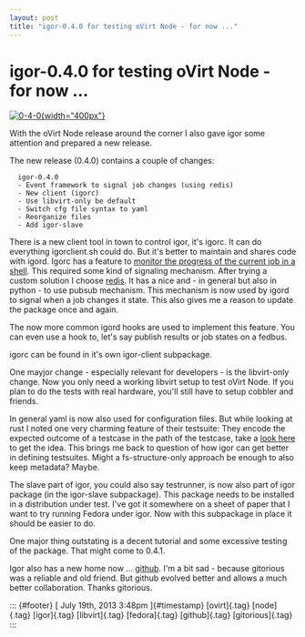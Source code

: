 ```yaml
---
layout: post
title: "igor-0.4.0 for testing oVirt Node - for now ..."
---
```



igor-0.4.0 for testing oVirt Node - for now \...
================================================

[![0-4-0](http://farm9.staticflickr.com/8048/8124665593_82dfc1f22a_z.jpg){width="400px"}](http://www.flickr.com/photos/antontwang/8124665593/ "0-4-0 von Twang Photography bei Flickr")

With the oVirt Node release around the corner I also gave igor some
attention and prepared a new release.

The new release (0.4.0) contains a couple of changes:

      igor-0.4.0
      - Event framework to signal job changes (using redis)
      - New client (igorc)
      - Use libvirt-only be default
      - Switch cfg file syntax to yaml
      - Reorganize files
      - Add igor-slave

There is a new client tool in town to control igor, it's igorc. It can
do everything igorclient.sh could do. But it's better to maintain and
shares code with igord. Igorc has a feature to [monitor the progress of
the current job in a
shell](http://dummdida.tumblr.com/post/51492048387/testing-ovirt-node-in-4min-video).
This required some kind of signaling mechanism. After trying a custom
solution I choose [redis](http://redis.io). It has a nice and - in
general but also in python - to use pubsub mechanism. This mechanism is
now used by igord to signal when a job changes it state. This also gives
me a reason to update the package once and again.

The now more common igord hooks are used to implement this feature. You
can even use a hook to, let's say publish results or job states on a
fedbus.

igorc can be found in it's own igor-client subpackage.

One mayjor change - especially relevant for developers - is the
libvirt-only change. Now you only need a working libvirt setup to test
oVirt Node. If you plan to do the tests with real hardware, you'll still
have to setup cobbler and friends.

In general yaml is now also used for configuration files. But while
looking at rust I noted one very charming feature of their testsuite:
They encode the expected outcome of a testcase in the path of the
testcase, take a [look
here](https://github.com/mozilla/rust/tree/master/src/test) to get the
idea. This brings me back to question of how igor can get better in
defining testsuites. Might a fs-structure-only approach be enough to
also keep metadata? Maybe.

The slave part of igor, you could also say testrunner, is now also part
of igor package (in the igor-slave subpackage). This package needs to be
installed in a distribution under test. I've got it somewhere on a sheet
of paper that I want to try running Fedora under igor. Now with this
subpackage in place it should be easier to do.

One major thing outstating is a decent tutorial and some excessive
testing of the package. That might come to 0.4.1.

Igor also has a new home now ...
[github](https://github.com/fabiand/igor). I'm a bit sad - because
gitorious was a reliable and old friend. But github evolved better and
allows a much better collaboration. Thanks gitorious.

::: {#footer}
[ July 19th, 2013 3:48pm ]{#timestamp} [ovirt]{.tag} [node]{.tag}
[igor]{.tag} [libvirt]{.tag} [fedora]{.tag} [github]{.tag}
[gitorious]{.tag}
:::
